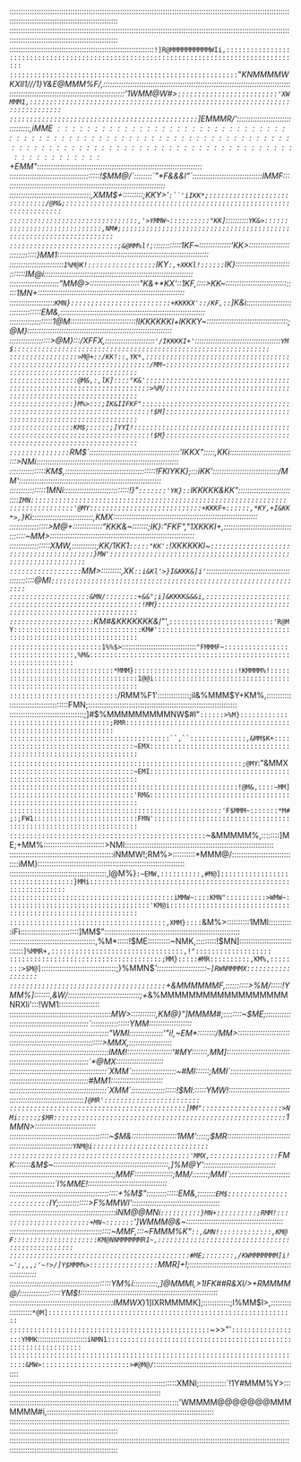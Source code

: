 ::::::::::::::::::::::::::::::::::::::::::::::::::::::::::::::::::::::::::::::::::::::::::::::::::::::::::::::::::::::::::::::::::::::::::::::::::::::::::::::::::::::::::::
::::::::::::::::::::::::::::::::::::::::::::::::::::::::::::::::::::::::::::::::::::::::::::::::::::::::::::::::::::::::::::::::::::::::::::::::::::::::::::::::::::::::::::
::::::::::::::::::::::::::::::::::::::::::::::::::::::::::::::::`!]R@MMMMMMMMMMWIi,:::::::::::::::::::::::::::::::::::::::::::::::::::::::::::::::::::::::::::::::::::::::::
:::::::::::::::::::::::::::::::::::::::::::::::::::::::::`"*KNMMMMWKXIl1///1}*Y&E@MMM%F/,:::::::::::::::::::::::::::::::::::::::::::::::::::::::::::::::::::::::::::::::::::
:::::::::::::::::::::::::::::::::::::::::::::::::::'1WMM@W#>`:::::::::::::::::::::::::'XWMMM1,::::::::::::::::::::::::::::::::::::::::::::::::::::::::::::::::::::::::::::::
:::::::::::::::::::::::::::::::::::::::::::::::`]EMMMR/':::::::::::::::::::::::::::::::::,i$MME~::::::::::::::::::::::::::::::::::::::::::::::::::::::::::::::::::::::::::::
:::::::::::::::::::::::::::::::::::::::::::+EMM%*':::::::::::::::::::::::::::::::::::::::::::,lMM$":::::::::::::::::::::::::::::::::::::::::::::::::::::::::::::::::::::::::
::::::::::::::::::::::::::::::::::::::::!$MM@/`::::::::`"*F&&&l"`:::::::::::::::::::::::::::::::lMMF::::::::::::::::::::::::::::::::::::::::::::::::::::::::::::::::::::::::
::::::::::::::::::::::::::::::::::::,XMM$+:::::::::;*KKY>'`:``'iIKK*;:::::::::::::::::::::::::::::/@M&;:::::::::::::::::::::::::::::::::::::::::::::::::::::::::::::::::::::
::::::::::::::::::::::::::::::::,'>YMMW~::::::::::"KK]`::::::::::`YK&>:::::::::::::::::::::::::::::,NM#;::::::::::::::::::::::::::::::::::::::::::::::::::::::::::::::::::::
:::::::::::::::::::::::::::;&@MM%l!;`::::::::::::1KF~::::::::::::::'KK>::::::::::::::::::::::::::::::}MM1:::::::::::::::::::::::::::::::::::::::::::::::::::::::::::::::::::
::::::::::::::::::::::::`1%M@K!:::::::::::::::::`IKY`:,+XKKl!::::::`IK}:::::::::::::::::::::::::::::::IM@i::::::::::::::::::::::::::::::::::::::::::::::::::::::::::::::::::
::::::::::::::::::::::"MM@>::::::::::::::::::::::"K&+*KX'::1KF,::::>KK~::::::::::::::::::::::::::::::::1MN+:::::::::::::::::::::::::::::::::::::::::::::::::::::::::::::::::
::::::::::::::::::::`KMN}:::::::::::::::::::::::::+KKKKX'::/KF,::`]K&i::::::::::::::::::::::::::::::::::EM&,::::::::::::::::::::::::::::::::::::::::::::::::::::::::::::::::
:::::::::::::::::::1@M*:::::::::::::::::::::::::::::!IKKKKKKI+lKKKY~::::::::::::::::::::::::::::::::::::;@M}::::::::::::::::::::::::::::::::::::::::::::::::::::::::::::::::
::::::::::::::::::>@M}:::/XFFX*,::::::::::::::::::::::`'/IKKKKI+'`::::::::::::::::::::::::::::::::::::::`YM$::::::::::::::::::::::::::::::::::::::::::::::::::::::::::::::::
:::::::::::::::::>M@+::/KK!::,YK*,:::::::::::::::::::::::::::::::::::::::::::::::::::::::::::::::::::::::/MM~:::::::::::::::::::::::::::::::::::::::::::::::::::::::::::::::
:::::::::::::::::@M&,:,lK]::::"K&':::::::::::::::::::::::::::::::::::::::::::::::::::::::::::::::::::::::>%M/:::::::::::::::::::::::::::::::::::::::::::::::::::::::::::::::
::::::::::::::::}M%>:::;IK&IIFKF"::::::::::::::::::::::::::::::::::::::::::::::::::::::::::::::::::::::::!$M]:::::::::::::::::::::::::::::::::::::::::::::::::::::::::::::::
::::::::::::::::KM$;:::::;]YYI!::::::::::::::::::::::::::::::::::::::::::::::::::::::::::::::::::::::::::!$M}:::::::::::::::::::::::::::::::::::::::::::::::::::::::::::::::
:::::::::::::::`RM$`::::::::::::::::::::::::::::::::::::::::'IKKX":::::,KKi::::::::::::::::::::::::::::::>NMi:::::::::::::::::::::::::::::::::::::::::::::::::::::::::::::::
::::::::::::::::KM$,::::::::::::::::::::::::::::::::::::::::!FKlYKK};:::iKK':::::::::::::::::::::::::::::/MM':::::::::::::::::::::::::::::::::::::::::::::::::::::::::::::::
::::::::::::::::1MNi:::::::::::::::::::::::::::::!}"`:::::::'YK}::`lKKKKK&KK":::::::::::::::::::::::::::`IMN::::::::::::::::::::::::::::::::::::::::::::::::::::::::::::::::
::::::::::::::::'@MY::::::::::::::::::::::::::::+KKKF+::::::,*KY,+I&KK*>,`}Ki:::::::::::::::::::::::::::,KMX::::::::::::::::::::::::::::::::::::::::::::::::::::::::::::::::
:::::::::::::::::>M@+:::::::::::::"KKK&~:::::::;IK}:"FKF","1XKKKI+,:::::::::::::::::::::::::::::::::::::~MM>::::::::::::::::::::::::::::::::::::::::::::::::::::::::::::::::
::::::::::::::::::XMW,:::::::::::;KK/1KK1`:::::"KK':`!XKKKKKl~`:::::::::::::::::::::::::::::::::::::::::}MW'::::::::::::::::::::::::::::::::::::::::::::::::::::::::::::::::
::::::::::::::::::`*MM>:::::::::,XK*`::i&Kl'>}I&KKK&]i'`::::::::::::::::::::::::::::::::::::::::::::::::@MI`::::::::::::::::::::::::::::::::::::::::::::::::::::::::::::::::
::::::::::::::::::::&MN/::::::::+&&";i]&KKKK&&&i,::::::::::::::::::::::::::::::::::::::::::::::::::::::!MM}:::::::::::::::::::::::::::::::::::::::::::::::::::::::::::::::::
:::::::::::::::::::::`KM#&KKKKKKK&*/"',`::::::::::::::::::::::::::'R@MY::::::::::::::::::::::::::::::::KM#':::::::::::::::::::::::::::::::::::::::::::::::::::::::::::::::::
:::::::::::::::::::::::1%%$>`:::::::::::::::::::::::::::::::::`"FMMMF~::::::::::::::::::::::::::::::::,%M&::::::::::::::::::::::::::::::::::::::::::::::::::::::::::::::::::
::::::::::::::::::::::::::*MMM}::::::::::::::::::::::::::!KMMMM%!:::::::::::::::::::::::::::::::::::::1@@i::::::::::::::::::::::::::::::::::::::::::::::::::::::::::::::::::
:::::::::::::::::::::::::::`/RMM%F1'::::::::::::::;il&%MMM$Y+KM%,:::::::::::::::::::::::::::::::::::::FMN;::::::::::::::::::::::::::::::::::::::::::::::::::::::::::::::::::
:::::::::::::::::::::::::::::::::;]#$%MMMMMMMMMNW$#l"`::::::>%M}:::::::::::::::::::::::::::::::::::::;RMR:::::::::::::::::::::::::::::::::::::::::::::::::::::::::::::::::::
::::::::::::::::::::::::::::::::::::::::``,``::::::::::::::,&MM$K+:::::::::::::::::::::::::::::::::::~EMX:::::::::::::::::::::::::::::::::::::::::::::::::::::::::::::::::::
::::::::::::::::::::::::::::::::::::::::::::::::::::::::::;@MY`:"&MMX`:::::::::::::::::::::::::::::::~EMI:::::::::::::::::::::::::::::::::::::::::::::::::::::::::::::::::::
:::::::::::::::::::::::::::::::::::::::::::::::::::::::::!@M&,::::~MM]:::::::::::::::::::::::::::::::'RM&:::::::::::::::::::::::::::::::::::::::::::::::::::::::::::::::::::
:::::::::::::::::::::::::::::::::::::::::::::::::::::'F$MMM~:::::::*M#;:;FW1::::::::::::::::::::::::::FMN'::::::::::::::::::::::::::::::::::::::::::::::::::::::::::::::::::
:::::::::::::::::::::::::::::::::::::::::::::::::`~&MMMMM%,::::::::]ME;+MM%:::::::::::::::::::::::::::>NMl::::::::::::::::::::::::::::::::::::::::::::::::::::::::::::::::::
::::::::::::::::::::::::::::::::::::::::::::::iNMMW!;RM%>::::::::::*MMM@/::::::::::::::::::::::::::::::iMM}:::::::::::::::::::::::::::::::::::::::::::::::::::::::::::::::::
:::::::::::::::::::::::::::::::::::::::::::,l@M%}`:~EMW,::::::::::,#M@]:::::::::::::::::::::::::::::::::}MMi::::::::::::::::::::::::::::::::::::::::::::::::::::::::::::::::
:::::::::::::::::::::::::::::::::::::::::iMMW~::::KMN"::::::::::>WMW~::::::::::::::::::::::::::::::::::::'KM@i::::::::::::::::::::::::::::::::::::::::::::::::::::::::::::::
:::::::::::::::::::::::::::::::::::::::,XMM}::::`&M%>::::::::::1MMl:::::::::::iFi::::::::::::::::::::::::::]MM$"::::::::::::::::::::::::::::::::::::::::::::::::::::::::::::
::::::::::::::::::::::::::::::::::::::,%M*:::::!$ME::::::::::~NMK,:::::::::!$MN]:::::::::::::::::::::::::::::`]%MMR+,:::::::::::::::::::::::::::::::::,!":::::::::::::::::::
::::::::::::::::::::::::::::::::::::::;MM}:::::#MR::::::::::,KM%,::::::::>$M@]`:::::::::::::::::::::::::::::::::;}%MMN$*'::::::::::::::::::::::`~]RWNMMMMX::::::::::::::::::
:::::::::::::::::::::::::::::::::::::::`+&MMMMMMF,::::::::::>%M/:::::!YMM%]:::::::,&W/::::::::::::::::::::::::::::::::;+*&%MMMMMMMMMMMMMMMMMMNRXli':::!WM1::::::::::::::::::
:::::::::::::::::::::::::::::::::::::::::::::*MW>:::::::::::,KM@}"]MMMM#;::::::::~$ME;::::::::::::::::::::::::::::::::::::::::::::::`:::::::::::::::::YMM:::::::::::::::::::
::::::::::::::::::::::::::::::::::::::::::::"WMl:::::::::::::::'"i!,~EM*::::::::/MM>::::::::::::::::::::::::::::::::::::::::::::::::::::::::::::::::>MMX,:::::::::::::::::::
::::::::::::::::::::::::::::::::::::::::::::lMM!::::::::::::::::::::'#MY:::::::,MM]:::::::::::::::::::::::::::::::::::::::::::::::::::::::::::::::`*@MX:::::::::::::::::::::
:::::::::::::::::::::::::::::::::::::::::::`XMM`::::::::::::::::::::~#MI::::::;MMI`::::::::::::::::::::::::::::::::::::::::::::::::::::::::::::::#MM1:::::::::::::::::::::::
:::::::::::::::::::::::::::::::::::::::::::`XMM`::::::::::::::::::::!$Ml::::::YMW!::::::::::::::::::::::::::::::::::::::::::::::::::::::::::::`]@MR'::::::::::::::::::::::::
::::::::::::::::::::::::::::::::::::::::::::]MM"::::::::::::::::::::>NMi:::::;$MR::::::::::::::::::::::::::::::::::::::::::::::::::::::::::`1MMN>:::::::::::::::::::::::::::
::::::::::::::::::::::::::::::::::::::::::::~$M&::::::::::::::::::::1MM':::::;$MR::::::::::::::::::::::::::::::::::::::::::::::::::::::::`YNM@i:::::::::::::::::::::::::::::
:::::::::::::::::::::::::::::::::::::::::::::'MMX,:::::::::::::::::`FMK:::::::&M$~:::::::::::::::::::::::::::::::::::::::::::::::::::,]%M@Y'::::::::::::::::::::::::::::::::
::::::::::::::::::::::::::::::::::::::::::::::;MMF:::::::::::::::::;MM/:::::::;MMI`:::::::::::::::::::::::::::::::::::::::::::::::`l%MME!:::::::::::::::::::::::::::::::::::
::::::::::::::::::::::::::::::::::::::::::::::::+%M$"::::::::::::::EM&,::::::::`EM$:::::::::::::::::::::::::`IY;:::::::::::::>F%MMWl':::::::::::::::::::::::::::::::::::::::
:::::::::::::::::::::::::::::::::::::::::::::::iNM@@MNi`::::::::::}MN+::::::::::;RMM!:::::::::::::::::::::::+MN~:::::::`']WMMM@&~:::::::::::::::::::::::::::::::::::::::::::
:::::::::::::::::::::::::::::::::::::::::::::~MMF,:::~FMMM%K"`::,&MN!:::::::::::::,KM@F:::::::::::::::::::::KM@NNMMMMMMR1~,:::::::::::::::::::::::::::::::::::::::::::::::::
:::::::::::::::::::::::::::::::::::::::::::::#ME;:::::::,/KWMMMMMMM]i!~';,,,;'~!>/]Y$MMM%>:::::::::::::::::`MMR]+!;:::::::::::::::::::::::::::::::::::::::::::::::::::::::::
:::::::::::::::::::::::::::::::::::::::::::::YM%i:::::::::::,]@MMMl,>1IFK##R&Xl/>+RMMMM@/::::::::::::::::::YM$!:::::::::::::::::::::::::::::::::::::::::::::::::::::::::::::
::::::::::::::::::::::::::::::::::::::::::::::lMMWX*}1]IXRMMMMK];::::::::::::;l%MM$I>,:::::::::::::::::::`*@M]::::::::::::::::::::::::::::::::::::::::::::::::::::::::::::::
::::::::::::::::::::::::::::::::::::::::::::::::::`~>>"'`::::::::::::::::::YMMK`::::::::::::::::::::::`iNMN1::::::::::::::::::::::::::::::::::::::::::::::::::::::::::::::::
::::::::::::::::::::::::::::::::::::::::::::::::::::::::::::::::::::::::::&MW>::::::::::::::::::::::>#@M@/`:::::::::::::::::::::::::::::::::::::::::::::::::::::::::::::::::
::::::::::::::::::::::::::::::::::::::::::::::::::::::::::::::::::::::::::XMNl;::::::::::::`!1Y#MMM%Y>::::::::::::::::::::::::::::::::::::::::::::::::::::::::::::::::::::::
:::::::::::::::::::::::::::::::::::::::::::::::::::::::::::::::::::::::::::'WMMMM@@@@@@@MMMMMMM#i,::::::::::::::::::::::::::::::::::::::::::::::::::::::::::::::::::::::::::
::::::::::::::::::::::::::::::::::::::::::::::::::::::::::::::::::::::::::::::::::::::::::::::::::::::::::::::::::::::::::::::::::::::::::::::::::::::::::::::::::::::::::::
::::::::::::::::::::::::::::::::::::::::::::::::::::::::::::::::::::::::::::::::::::::::::::::::::::::::::::::::::::::::::::::::::::::::::::::::::::::::::::::::::::::::::::
